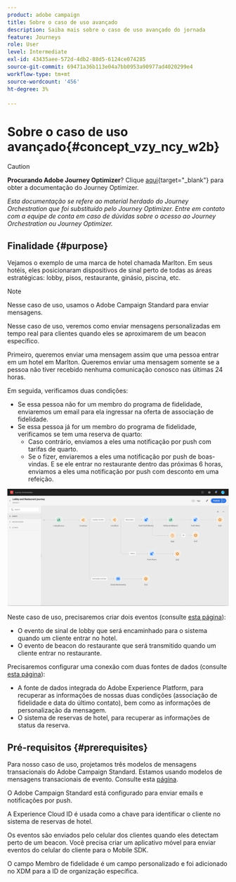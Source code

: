 ```yaml
---
product: adobe campaign
title: Sobre o caso de uso avançado
description: Saiba mais sobre o caso de uso avançado do jornada
feature: Journeys
role: User
level: Intermediate
exl-id: 43435aee-572d-4db2-88d5-6124ce074285
source-git-commit: 69471a36b113e04a7bb0953a90977ad4020299e4
workflow-type: tm+mt
source-wordcount: '456'
ht-degree: 3%

---
```


# Sobre o caso de uso avançado{#concept_vzy_ncy_w2b}


>[!CAUTION]
>
>**Procurando Adobe Journey Optimizer**? Clique [aqui](https://experienceleague.adobe.com/pt-br/docs/journey-optimizer/using/ajo-home){target="_blank"} para obter a documentação do Journey Optimizer.
>
>
>_Esta documentação se refere ao material herdado do Journey Orchestration que foi substituído pelo Journey Optimizer. Entre em contato com a equipe de conta em caso de dúvidas sobre o acesso ao Journey Orchestration ou Journey Optimizer._


## Finalidade {#purpose}

Vejamos o exemplo de uma marca de hotel chamada Marlton. Em seus hotéis, eles posicionaram dispositivos de sinal perto de todas as áreas estratégicas: lobby, pisos, restaurante, ginásio, piscina, etc.

>[!NOTE]
>
>Nesse caso de uso, usamos o Adobe Campaign Standard para enviar mensagens.

Nesse caso de uso, veremos como enviar mensagens personalizadas em tempo real para clientes quando eles se aproximarem de um beacon específico.

Primeiro, queremos enviar uma mensagem assim que uma pessoa entrar em um hotel em Marlton. Queremos enviar uma mensagem somente se a pessoa não tiver recebido nenhuma comunicação conosco nas últimas 24 horas.

Em seguida, verificamos duas condições:

* Se essa pessoa não for um membro do programa de fidelidade, enviaremos um email para ela ingressar na oferta de associação de fidelidade.
* Se essa pessoa já for um membro do programa de fidelidade, verificamos se tem uma reserva de quarto:
   * Caso contrário, enviamos a eles uma notificação por push com tarifas de quarto.
   * Se o fizer, enviaremos a eles uma notificação por push de boas-vindas. E se ele entrar no restaurante dentro das próximas 6 horas, enviamos a eles uma notificação por push com desconto em uma refeição.

![](../assets/journeyuc2_29.png)

Neste caso de uso, precisaremos criar dois eventos (consulte [esta página](../usecase/configuring-the-events.md)):

* O evento de sinal de lobby que será encaminhado para o sistema quando um cliente entrar no hotel.
* O evento de beacon do restaurante que será transmitido quando um cliente entrar no restaurante.

Precisaremos configurar uma conexão com duas fontes de dados (consulte [esta página](../usecase/configuring-the-data-sources.md)):

* A fonte de dados integrada do Adobe Experience Platform, para recuperar as informações de nossas duas condições (associação de fidelidade e data do último contato), bem como as informações de personalização da mensagem.
* O sistema de reservas de hotel, para recuperar as informações de status da reserva.

## Pré-requisitos {#prerequisites}

Para nosso caso de uso, projetamos três modelos de mensagens transacionais do Adobe Campaign Standard. Estamos usando modelos de mensagens transacionais de evento. Consulte esta [página](https://experienceleague.adobe.com/docs/campaign-standard/using/communication-channels/transactional-messaging/getting-started-with-transactional-msg.html?lang=pt-BR).

O Adobe Campaign Standard está configurado para enviar emails e notificações por push.

A Experience Cloud ID é usada como a chave para identificar o cliente no sistema de reservas de hotel.

Os eventos são enviados pelo celular dos clientes quando eles detectam perto de um beacon. Você precisa criar um aplicativo móvel para enviar eventos do celular do cliente para o Mobile SDK.

O campo Membro de fidelidade é um campo personalizado e foi adicionado no XDM para a ID de organização específica.

